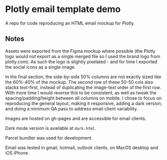 # Plotly email template demo

A repo for code reproducing an HTML email mockup for Plotly.

## Notes

Assets were exported from the Figma mockup where possible (the Plotly logo would not export as a single merged file so I used the brand logo from plotly.com). As such the logo is slightly pixelated - and for time I exported the social icons as a single image.  

In the final section, the side-by-side 50% columns are not exactly sized like the 60%-40% of the mockup. The second row of these 50-50 cols also stacks text-first, instead of duplicating the image-text order of the first row. With more time I would reverse this to be consistent, as well as tweak the spacing/padding/height between all columns on mobile. I chose to focus on reproducing the general layout, making it responsive, adding a dark version, and doing a minimum QA pass to address email client variability.

Images are hosted on gh-pages and are accessible for email clients.

Dark mode version is available at `dark.html`.

Parcel bundler was used for development.

Email was tested in gmail, hotmail, outlook clients, on MacOS desktop and iOS iPhone.